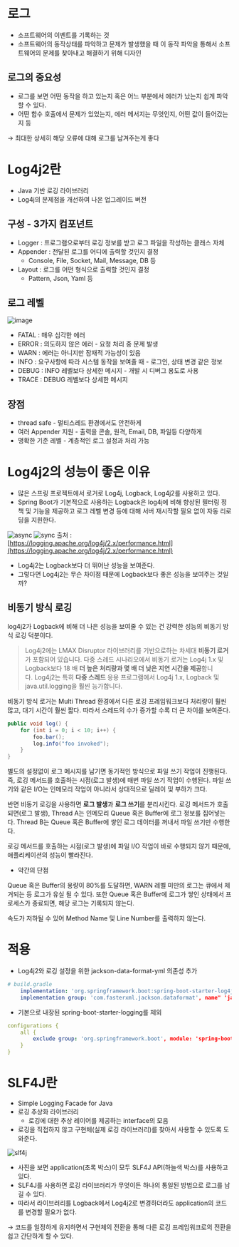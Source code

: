 # 로그

- 소프트웨어의 이벤트를 기록하는 것
- 소프트웨어의 동작상태를 파악하고 문제가 발생했을 때 이 동작 파악을 통해서 소프트웨어의 문제를 찾아내고 해결하기 위해 디자인

## 로그의 중요성

- 로그를 보면 어떤 동작을 하고 있는지 혹은 어느 부분에서 에러가 났는지 쉽게 파악할 수 있다.
- 어떤 함수 호출에서 문제가 있었는지, 에러 메서지는 무엇인지, 어떤 값이 들어갔는지 등

→ 최대한 상세히 해당 오류에 대해 로그를 남겨주는게 좋다

# Log4j2란

- Java 기반 로깅 라이브러리
- Log4j의 문제점을 개선하여 나온 업그레이드 버전

## 구성 - 3가지 컴포넌트

- Logger : 프로그램으로부터 로깅 정보를 받고 로그 파일을 작성하는 클래스 자체
- Appender : 전달된 로그를 어디에 출력할 것인지 결정
    - Console, File, Socket, Mail, Message, DB 등
- Layout : 로그를 어떤 형식으로 출력할 것인지 결정
    - Pattern, Json, Yaml 등

## 로그 레벨

![image](https://user-images.githubusercontent.com/78093844/201034014-d9861fc5-d0d7-4902-9411-6c9196b76865.png)

- FATAL : 매우 심각한 에러
- ERROR : 의도하지 않은 에러 - 요청 처리 중 문제 발생
- WARN : 에러는 아니지만 잠재적 가능성이 있음
- INFO : 요구사항에 따라 시스템 동작을 보여줄 때 - 로그인, 상태 변경 같은 정보
- DEBUG : INFO 레벨보다 상세한 메시지 - 개발 시 디버그 용도로 사용
- TRACE : DEBUG 레벨보다 상세한 메시지

## 장점

- thread safe - 멀티스레드 환경에서도 안전하게
- 여러 Appender 지원 - 출력을 콘솔, 원격, Email, DB, 파일등 다양하게
- 명확한 기준 레벨 - 계층적인 로그 설정과 처리 가능

# Log4j2의 성능이 좋은 이유

- 많은 스프링 프로젝트에서 로거로 Log4j, Logback, Log4j2를 사용하고 있다.
- Spring Boot가 기본적으로 사용하는 Logback은 log4j에 비해 향상된 필터링 정책 및 기능을 제공하고 로그 레벨 변경 등에 대해 서버 재시작할 필요 없이 자동 리로딩을 지원한다.

![async](https://user-images.githubusercontent.com/78093844/201023243-4683d7c5-9d0a-45ce-9f53-3bc544209389.png)
![sync](https://user-images.githubusercontent.com/78093844/201029491-1443f75e-b363-467d-8a34-68b6a5605f01.png)
출처 : [https://logging.apache.org/log4j/2.x/performance.html](https://logging.apache.org/log4j/2.x/performance.html)

- Log4j2는 Logback보다 더 뛰어난 성능을 보여준다.
- 그렇다면  Log4j2는 무슨 차이점 때문에 Logback보다 좋은 성능을 보여주는 것일까?

## 비동기 방식 로깅

log4j2가 Logback에 비해 더 나은 성능을 보여줄 수 있는 건 강력한 성능의 비동기 방식 로깅 덕분이다.

> Log4j2에는 LMAX Disruptor 라이브러리를 기반으로하는 차세대 **비동기 로거**가 포함되어 있습니다. 다중 스레드 시나리오에서 비동기 로거는 Log4j 1.x 및 Logback보다 18 배 **더 높은 처리량과 몇 배 더 낮은 지연 시간을 제공**합니다. Log4j2는 특히 **다중 스레드** 응용 프로그램에서 Log4j 1.x, Logback 및 java.util.logging을 훨씬 능가합니다.
>

비동기 방식 로거는 Multi Thread 환경에서 다른 로깅 프레임워크보다 처리량이 훨씬 많고, 대기 시간이 훨씬 짧다. 따라서 스레드의 수가 증가할 수록 더 큰 차이를 보여준다.

```java
public void log() {
	for (int i = 0; i < 10; i++) {
		foo.bar();
		log.info("foo invoked");
	}
}
```

별도의 설정없이 로그 메시지를 남기면 동기적인 방식으로 파일 쓰기 작업이 진행된다. 즉, 로깅 메서드를 호출하는 시점(로그 발생)에 매번 파일 쓰기 작업이 수행된다. 파일 쓰기와 같은 I/O는 인메모리 작업이 아니라서 상대적으로 딜레이 및 부하가 크다.

반면 비동기 로깅을 사용하면 **로그 발생**과 **로그 쓰기**를 분리시킨다. 로깅 메서드가 호출되면(로그 발생), Thread A는 인메모리 Queue 혹은 Buffer에 로그 정보를 집어넣는다. Thread B는 Queue 혹은 Buffer에 쌓인 로그 데이터를 꺼내서 파일 쓰기만 수행한다.

로깅 메서드를 호출하는 시점(로그 발생)에 파일 I/O 작업이 바로 수행되지 않기 때문에, 애플리케이션의 성능이 빨라진다.

+ 약간의 단점

Queue 혹은 Buffer의 용량이 80%를 도달하면, WARN 레벨 미만의 로그는 큐에서 제거되는 등 로그가 유실 될 수 있다. 또한 Queue 혹은 Buffer에 로그가 쌓인 상태에서 프로세스가 종료되면, 해당 로그는 기록되지 않는다.

속도가 저하될 수 있어 Method Name 및 Line Number를 출력하지 않는다.

# 적용

- Log4j2와 로깅 설정을 위한 jackson-data-format-yml 의존성 추가

```yaml
# build.gradle
	implementation: 'org.springframework.boot:spring-boot-starter-log4j2'
	implementation group: 'com.fasterxml.jackson.dataformat', name" 'jackson-dataformat-yaml'

```

- 기본으로 내장된 spring-boot-starter-logging를 제외

```yaml
configurations {
	all {
		exclude group: 'org.springframework.boot', module: 'spring-boot-starter-logging'
	}
}
```

# SLF4J란

- Simple Logging Facade for Java
- 로깅 추상화 라이브러리
    - 로깅에 대한 추상 레이어를 제공하는 interface의 모음
- 로깅을 직접하지 않고 구현체(실제 로깅 라이브러리)를 찾아서 사용할 수 있도록 도와준다.

![slf4j](https://user-images.githubusercontent.com/78093844/201013755-997b66b7-756b-409f-9355-ce2dd5483831.png계)

- 사진을 보면 application(초록 박스)이 모두 SLF4J API(하늘색 박스)를 사용하고 있다.
- SLF4J를 사용하면 로깅 라이브러리가 무엇이든 하나의 통일된 방법으로 로그를 남길 수 있다.
- 따라서 라이브러리를 Logback에서 Log4j2로 변경하더라도 application의 코드를 변경할 필요가 없다.

→ 코드를 일정하게 유지하면서 구현체의 전환을 통해 다른 로깅 프레임워크로의 전환을 쉽고 간단하게 할 수 있다.